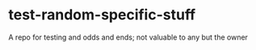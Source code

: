 # test-random-specific-stuff
A repo for testing and odds and ends; not valuable to any but the owner

